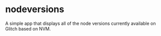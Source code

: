 # nodeversions

A simple app that displays all of the node versions currently available on Glitch based on NVM.